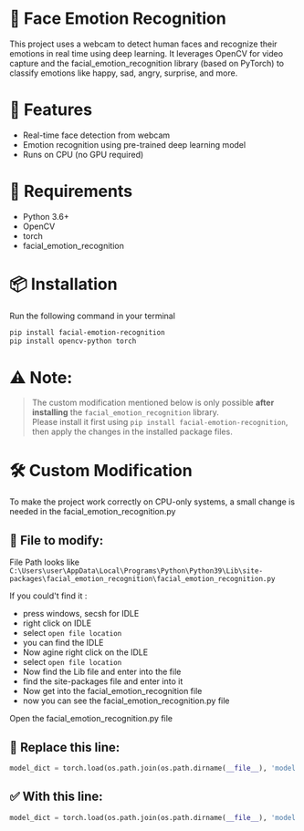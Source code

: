 # 🧠 Face Emotion Recognition

This project uses a webcam to detect human faces and recognize their emotions in real time using deep learning. It leverages OpenCV for video capture and the facial_emotion_recognition library (based on PyTorch) to classify emotions like happy, sad, angry, surprise, and more.

# 🔧 Features

- Real-time face detection from webcam
- Emotion recognition using pre-trained deep learning model
- Runs on CPU (no GPU required)

# 🚀 Requirements

- Python 3.6+
- OpenCV
- torch
- facial_emotion_recognition

# 📦 Installation

Run the following command in your terminal
```bash
pip install facial-emotion-recognition
pip install opencv-python torch
```
# ⚠️ **Note:**
> The custom modification mentioned below is only possible **after installing** the `facial_emotion_recognition` library.  
> Please install it first using `pip install facial-emotion-recognition`, then apply the changes in the installed package files.

# 🛠️ Custom Modification

To make the project work correctly on CPU-only systems, a small change is needed in the facial_emotion_recognition.py

## 📁 File to modify:
File Path looks like `C:\Users\user\AppData\Local\Programs\Python\Python39\Lib\site-packages\facial_emotion_recognition\facial_emotion_recognition.py`

If you could't find it :
- press windows, secsh for IDLE
- right click on IDLE
- select `open file location`
- you can find the IDLE
- Now  agine right click on the IDLE
- select `open file location`
- Now find the Lib file and enter into the file
- find the site-packages file and enter into it
- Now get into the facial_emotion_recognition file
- now you can see the facial_emotion_recognition.py file

Open the facial_emotion_recognition.py file

## 🔄 Replace this line:

```python
model_dict = torch.load(os.path.join(os.path.dirname(__file__), 'model', 'model.pkl'))
```

## ✅ With this line:

```python
model_dict = torch.load(os.path.join(os.path.dirname(__file__), 'model', 'model.pkl'), map_location=torch.device('cpu'))
```

